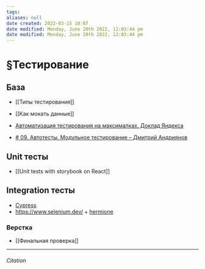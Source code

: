 ```yaml
---
tags: 
aliases: null
date created: 2022-03-15 10:07
date modified: Monday, June 20th 2022, 12:03:44 pm
date modified: Monday, June 20th 2022, 12:03:44 pm
---
```


# §Тестирование

## База

- [[Типы тестирования]]
- [[Как мокать данные]]

- [Автоматизация тестирования на максималках. Доклад Яндекса](https://habr.com/ru/company/yandex/blog/506094/)
- [# 09. Автотесты. Модульное тестирование – Дмитрий Андриянов](https://www.youtube.com/watch?v=DFLXBdfnAeE&list=PLKaafC45L_SSUUku_N10BBkVWXkKzqZFI&index=9)


## Unit тесты
- [[Unit tests with storybook on React]]

 ## Integration тесты
 
 - [Cypress](https://www.cypress.io/)
 - https://www.selenium.dev/ + [hermione](https://github.com/gemini-testing/hermione)

### Верстка

- [[Финальная проверка]]

---

###### Citation
